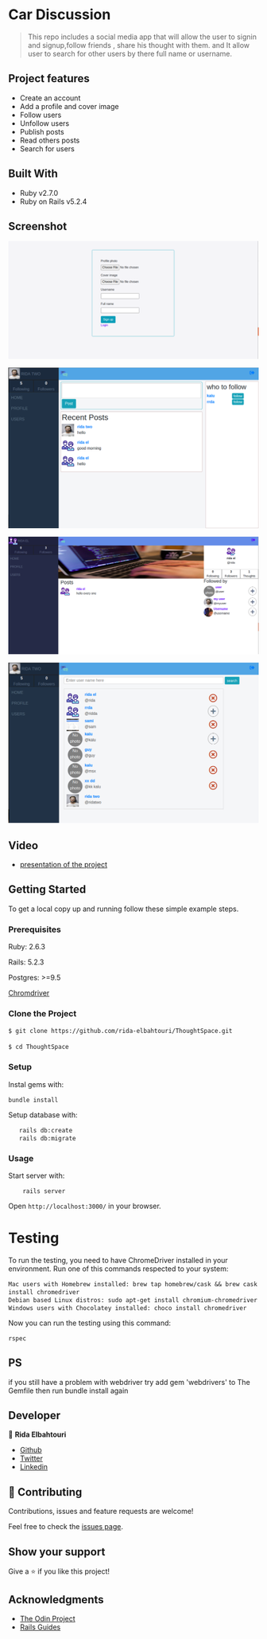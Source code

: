 # Car Discussion

> This repo includes a social media app that will allow the user to signin and signup,follow friends , share his thought with them.
> and  It allow user to search for other users by there full name or username.  
## Project features

- Create an account
- Add a profile and cover image
- Follow users
- Unfollow users
- Publish posts
- Read others posts
- Search for users
 

## Built With

- Ruby v2.7.0
- Ruby on Rails v5.2.4


## Screenshot
![screenshot1](app/assets/images/Screenshot.png)

![screenshot2](app/assets/images/Screenshot2.png)

![screenshot3](app/assets/images/Screenshot3.png)

![screenshot4](app/assets/images/Screenshot4.png)
## Video
- [presentation of the project](https://www.loom.com/share/78f482a44ed744c599e7c3a891bea0e7)
## Getting Started

To get a local copy up and running follow these simple example steps.

### Prerequisites

Ruby: 2.6.3

Rails: 5.2.3

Postgres: >=9.5

[Chromdriver](https://github.com/SeleniumHQ/selenium/wiki/ChromeDriver)

### Clone the Project

```
$ git clone https://github.com/rida-elbahtouri/ThoughtSpace.git

$ cd ThoughtSpace
```

### Setup

Instal gems with:

```
bundle install
```

Setup database with:

```
   rails db:create
   rails db:migrate
```



### Usage

Start server with:

```
    rails server
```

Open `http://localhost:3000/` in your browser.


# Testing

To run the testing, you need to have ChromeDriver installed in your environment.
Run one of this commands respected to your system:

```
Mac users with Homebrew installed: brew tap homebrew/cask && brew cask install chromedriver
Debian based Linux distros: sudo apt-get install chromium-chromedriver
Windows users with Chocolatey installed: choco install chromedriver

```


Now you can run the testing using this command:

```
rspec

```
## PS 
if you still have a problem with webdriver try add gem 'webdrivers' to The Gemfile then run bundle install again



## Developer


👤 **Rida Elbahtouri**
- [Github](https://github.com/rida-elbahtouri)
- [Twitter](https://twitter.com/RElbahtouri)
- [Linkedin](https://www.linkedin.com/in/rida-elbahtouri/)

## 🤝 Contributing


Contributions, issues and feature requests are welcome!

Feel free to check the <a href="https://github.comrida-elbahtouri/ThoughtSpace//issues" target="_blank">issues page</a>.

## Show your support

Give a ⭐️ if you like this project!

## Acknowledgments
 
- <a href="https://www.theodinproject.com/" target="_blank">The Odin Project</a>
- <a href="https://guides.rubyonrails.org/" target="_blank">Rails Guides</a>